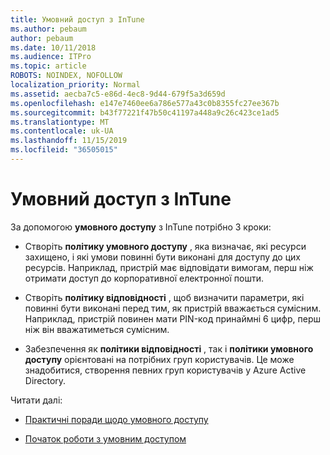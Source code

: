 ```yaml
---
title: Умовний доступ з InTune
ms.author: pebaum
author: pebaum
ms.date: 10/11/2018
ms.audience: ITPro
ms.topic: article
ROBOTS: NOINDEX, NOFOLLOW
localization_priority: Normal
ms.assetid: aecba7c5-e86d-4ec8-9d44-679f5a3d659d
ms.openlocfilehash: e147e7460ee6a786e577a43c0b8355fc27ee367b
ms.sourcegitcommit: b43f77221f47b50c41197a448a9c26c423ce1ad5
ms.translationtype: MT
ms.contentlocale: uk-UA
ms.lasthandoff: 11/15/2019
ms.locfileid: "36505015"
---
```

# <a name="conditional-access-with-intune"></a>Умовний доступ з InTune

За допомогою **умовного доступу** з InTune потрібно 3 кроки: 
  
- Створіть **політику умовного доступу** , яка визначає, які ресурси захищено, і які умови повинні бути виконані для доступу до цих ресурсів. Наприклад, пристрій має відповідати вимогам, перш ніж отримати доступ до корпоративної електронної пошти. 
    
- Створіть **політику відповідності** , щоб визначити параметри, які повинні бути виконані перед тим, як пристрій вважається сумісним. Наприклад, пристрій повинен мати PIN-код принаймні 6 цифр, перш ніж він вважатиметься сумісним. 
    
- Забезпечення як **політики відповідності** , так і **політики умовного доступу** орієнтовані на потрібних груп користувачів. Це може знадобитися, створення певних груп користувачів у Azure Active Directory. 
    
Читати далі:
  
- [Практичні поради щодо умовного доступу](https://docs.microsoft.com/azure/active-directory/conditional-access/best-practices)
    
- [Початок роботи з умовним доступом](https://docs.microsoft.com/azure/active-directory/active-directory-conditional-access-azure-portal-get-started)
    

